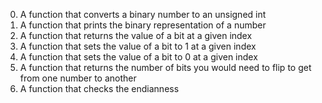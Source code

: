 0. A function that converts a binary number to an unsigned int
1. A function that prints the binary representation of a number
2. A function that returns the value of a bit at a given index
3. A function that sets the value of a bit to 1 at a given index
4. A function that sets the value of a bit to 0 at a given index
5. A function that returns the number of bits you would need to flip to get from one number to another
100. A function that checks the endianness
